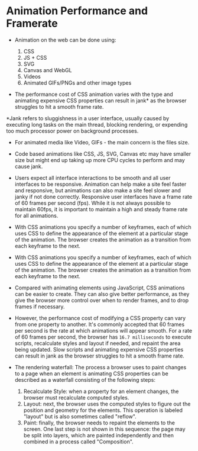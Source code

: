 # Animation Performance and Framerate
- Animation on the web can be done using:
  1. CSS
  2. JS + CSS
  3. SVG
  4. Canvas and WebGL
  5. Videos
  6. Animated GIFs/PNGs and other image types

- The performance cost of CSS animation varies with the type and animating expensive CSS properties can result in jank* as the browser struggles to hit a smooth frame rate.

*Jank refers to sluggishness in a user interface, usually caused by executing long tasks on the main thread, blocking rendering, or expending too much processor power on background processes.

- For animated media like Video, GIFs - the main concern is the files size.

- Code based animations like CSS, JS, SVG, Canvas etc may have smaller size but might end up taking up more CPU cycles to perform and may cause jank.

- Users expect all interface interactions to be smooth and all user interfaces to be responsive. Animation can help make a site feel faster and responsive, but animations can also make a site feel slower and janky if not done correctly. Responsive user interfaces have a frame rate of 60 frames per second (fps). While it is not always possible to maintain 60fps, it is important to maintain a high and steady frame rate for all animations.

- With CSS animations you specify a number of keyframes, each of which uses CSS to define the appearance of the element at a particular stage of the animation. The browser creates the animation as a transition from each keyframe to the next.

- With CSS animations you specify a number of keyframes, each of which uses CSS to define the appearance of the element at a particular stage of the animation. The browser creates the animation as a transition from each keyframe to the next.

- Compared with animating elements using JavaScript, CSS animations can be easier to create. They can also give better performance, as they give the browser more control over when to render frames, and to drop frames if necessary.

- However, the performance cost of modifying a CSS property can vary from one property to another. It's commonly accepted that 60 frames per second is the rate at which animations will appear smooth. For a rate of 60 frames per second, the browser has `16.7 milliseconds` to execute scripts, recalculate styles and layout if needed, and repaint the area being updated. Slow scripts and animating expensive CSS properties can result in jank as the browser struggles to hit a smooth frame rate.

- The rendering waterfall: The process a browser uses to paint changes to a page when an element is animating CSS properties can be described as a waterfall consisting of the following steps:
  1. Recalculate Style: when a property for an element changes, the browser must recalculate computed styles.
  2. Layout: next, the browser uses the computed styles to figure out the position and geometry for the elements. This operation is labeled "layout" but is also sometimes called "reflow".
  3. Paint: finally, the browser needs to repaint the elements to the screen. One last step is not shown in this sequence: the page may be split into layers, which are painted independently and then combined in a process called "Composition".

  
